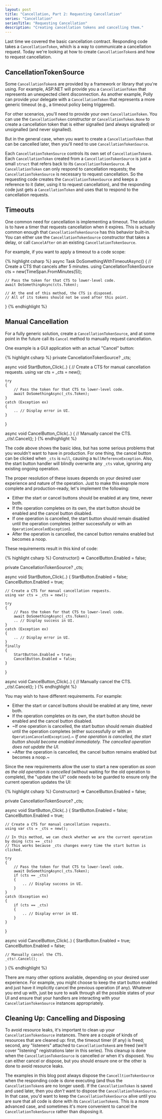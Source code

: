 ```yaml
---
layout: post
title: "Cancellation, Part 2: Requesting Cancellation"
series: "Cancellation"
seriesTitle: "Requesting Cancellation"
description: "Creating cancellation tokens and cancelling them."
---
```


Last time we covered the basic cancellation contract. Responding code takes a `CancellationToken`, which is a way to communicate a cancellation request. Today we're looking at how to create `CancellationToken`s and how to request cancellation.

## CancellationTokenSource

Some `CancellationToken`s are provided by a framework or library that you're using. For example, ASP.NET will provide you a `CancellationToken` that represents an unexpected client disconnection. As another example, Polly can provide your delegate with a `CancellationToken` that represents a more generic timeout (e.g., a timeout policy being triggered).

For other scenarios, you'll need to provide your own `CancellationToken`. You can use the `CancellationToken` constructor or `CancellationToken.None` to create a cancellation token that is either signalled (and always signalled) or unsignalled (and never signalled).

But in the general case, when you want to create a `CancellationToken` that can be cancelled later, then you'll need to use `CancellationTokenSource`.

Each `CancellationTokenSource` controls its own set of `CancellationToken`s. Each `CancellationToken` created from a `CancellationTokenSource` is just a small `struct` that refers back to its `CancellationTokenSource`. A `CancellationToken` can only respond to cancellation requests; the `CancellationTokenSource` is necessary to request cancellation. So the requesting code creates the `CancellationTokenSource` and keeps a reference to it (later, using it to request cancellation), and the responding code just gets a `CancellationToken` and uses that to respond to the cancellation requests.

## Timeouts

One common need for cancellation is implementing a timeout. The solution is to have a timer that requests cancellation when it expires. This is actually common enough that `CancellationTokenSource` has this behavior built-in. You can either use the `CancellationTokenSource` constructor that takes a delay, or call `CancelAfter` on an existing `CancellationTokenSource`.

For example, if you want to apply a timeout to a code scope:

{% highlight csharp %}
async Task DoSomethingWithTimeoutAsync()
{
    // Create a CTS that cancels after 5 minutes.
    using CancellationTokenSource cts = new(TimeSpan.FromMinutes(5));

    // Pass the token for that CTS to lower-level code.
    await DoSomethingAsync(cts.Token);

    // At the end of this method, the CTS is disposed.
    // All of its tokens should not be used after this point.
}
{% endhighlight %}

## Manual Cancellation

For a fully generic solution, create a `CancellationTokenSource`, and at some point in the future call its `Cancel` method to manually request cancellation.

One example is a GUI application with an actual "Cancel" button:

{% highlight csharp %}
private CancellationTokenSource? _cts;

async void StartButton_Click(..)
{
    // Create a CTS for manual cancellation requests.
    using var cts = _cts = new();

    try
    {
        // Pass the token for that CTS to lower-level code.
        await DoSomethingAsync(_cts.Token);
    }
    catch (Exception ex)
    {
        .. // Display error in UI.
    }
}

async void CancelButton_Click(..)
{
    // Manually cancel the CTS.
    _cts!.Cancel();
}
{% endhighlight %}

The code above shows the basic idea, but has some serious problems that you wouldn't want to have in production. For one thing, the cancel button can be clicked when `_cts` is `null`, causing a `NullReferenceException`. Also, the start button handler will blindly overwrite any `_cts` value, ignoring any existing ongoing operation.

The proper resolution of these issues depends on your desired user experience and nature of the operation. Just to make this example more complete and production-ready, let's implement the following:

- Either the start or cancel buttons should be enabled at any time, never both.
- If the operation completes on its own, the start button should be enabled and the cancel button disabled.
- If one operation is cancelled, the start button should remain disabled until the operation completes (either successfully or with an `OperationCanceledException`).
- After the operation is cancelled, the cancel button remains enabled but becomes a noop.

These requirements result in this kind of code:

{% highlight csharp %}
Constructor() => CancelButton.Enabled = false;

private CancellationTokenSource? _cts;

async void StartButton_Click(..)
{
    StartButton.Enabled = false;
    CancelButton.Enabled = true;

    // Create a CTS for manual cancellation requests.
    using var cts = _cts = new();

    try
    {
        // Pass the token for that CTS to lower-level code.
        await DoSomethingAsync(_cts.Token);
        .. // Display success in UI.
    }
    catch (Exception ex)
    {
        .. // Display error in UI.
    }
    finally
    {
        StartButton.Enabled = true;
        CancelButton.Enabled = false;
    }
}

async void CancelButton_Click(..)
{
    // Manually cancel the CTS.
    _cts!.Cancel();
}
{% endhighlight %}

You may wish to have different requirements. For example:

- Either the start or cancel buttons should be enabled at any time, never both.
- If the operation completes on its own, the start button should be enabled and the cancel button disabled.
- ~If one operation is cancelled, the start button should remain disabled until the operation completes (either successfully or with an `OperationCanceledException`).~ *If one operation is cancelled, the start button should become enabled immediately. The cancelled operation does not update the UI.*
- ~After the operation is cancelled, the cancel button remains enabled but becomes a noop.~

Since the new requirements allow the user to start a new operation *as soon as the old operation is cancelled* (without waiting for the old operation to complete), the "update the UI" code needs to be guarded to ensure only the current operation updates the UI:

{% highlight csharp %}
Constructor() => CancelButton.Enabled = false;

private CancellationTokenSource? _cts;

async void StartButton_Click(..)
{
    StartButton.Enabled = false;
    CancelButton.Enabled = true;

    // Create a CTS for manual cancellation requests.
    using var cts = _cts = new();

    // In this method, we can check whether we are the current operation by doing (cts == _cts)
    // This works because _cts changes every time the start button is clicked.

    try
    {
        // Pass the token for that CTS to lower-level code.
        await DoSomethingAsync(_cts.Token);
        if (cts == _cts)
        {
            .. // Display success in UI.
        }
    }
    catch (Exception ex)
    {
        if (cts == _cts)
        {
            .. // Display error in UI.
        }
    }
}

async void CancelButton_Click(..)
{
    StartButton.Enabled = true;
    CancelButton.Enabled = false;

    // Manually cancel the CTS.
    _cts!.Cancel();
}
{% endhighlight %}

There are many other options available, depending on your desired user experience. For example, you might choose to keep the start button enabled and just have it implicitly cancel the previous operation (if any). Whatever you end up with, just be sure to walk through all the possible states of your UI and ensure that your handlers are interacting with your `CancellationTokenSource` instances appropriately.

## Cleaning Up: Cancelling and Disposing

To avoid resource leaks, it's important to clean up your `CancellationTokenSource` instances. There are a couple of kinds of resources that are cleaned up: first, the timeout timer (if any) is freed; second, any "listeners" attached to `CancellationToken`s are freed (we'll cover "listening" registrations later in this series). This cleanup is done when the `CancellationTokenSource` is cancelled *or* when it's disposed. You can either cancel or dispose, but you should ensure one or the other is done to avoid resource leaks.

The examples in this blog post always dispose the `CancelltionTokenSource` when the responding code is done executing (and thus the `CancellationToken`s are no longer used). If the `CancellationToken` is saved and used later, then you *don't* want to dispose the `CancellationTokenSource`. In that case, you'd want to keep the `CancellationTokenSource` alive until you are sure that all code is done with its `CancellationToken`s. This is a more advanced case, and sometimes it's more convenient to cancel the `CancellationTokenSource` rather than disposing it.
